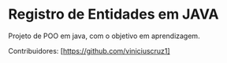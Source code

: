 # Registro de Entidades em JAVA

Projeto de POO em java, com o objetivo em aprendizagem.

Contribuidores: [https://github.com/viniciuscruz1]
